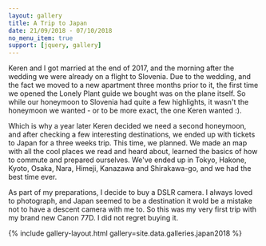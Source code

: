 ```yaml
---
layout: gallery
title: A Trip to Japan
date: 21/09/2018 - 07/10/2018
no_menu_item: true 
support: [jquery, gallery]
---
```


Keren and I got married at the end of 2017, and the morning after the wedding we were already on a flight to Slovenia. Due to the wedding, and the fact we moved to a new apartment three months prior to it, the first time we opened the Lonely Plant guide we bought was on the plane itself. So while our honeymoon to Slovenia had quite a few highlights, it wasn't the honeymoon we wanted - or to be more exact, the one Keren wanted :).

Which is why a year later Keren decided we need a second honeymoon, and after checking a few interesting destinations, we ended up with tickets to Japan for a three weeks trip. This time, we planned. We made an map with all the cool places we read and heard about, learned the basics of how to commute and prepared ourselves. We've ended up in Tokyo, Hakone, Kyoto, Osaka, Nara, Himeji, Kanazawa and Shirakawa-go, and we had the best time ever.

As part of my preparations, I decide to buy a DSLR camera. I always loved to photograph, and Japan seemed to be a destination it wold be a mistake not to have a descent camera with me to. So this was my very first trip with my brand new Canon 77D. I did not regret buying it.

{% include gallery-layout.html gallery=site.data.galleries.japan2018 %}
